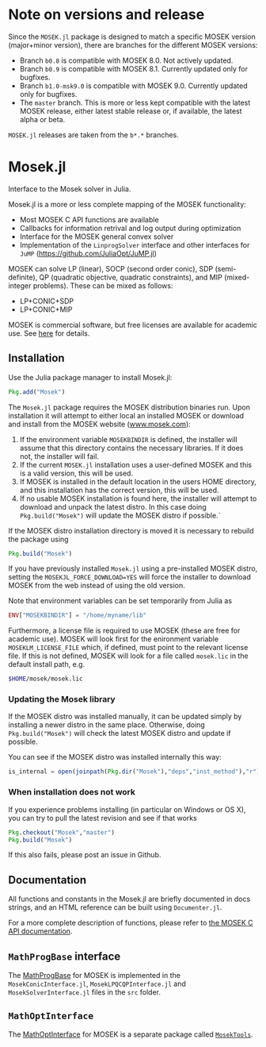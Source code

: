 Note on versions and release
============================

Since the `MOSEK.jl` package is designed to match a specific MOSEK version (major+minor version), there are branches for the different MOSEK versions:
- Branch `b0.8` is compatible with MOSEK 8.0. Not actively updated. 
- Branch `b0.9` is compatible with MOSEK 8.1. Currently updated only for bugfixes.
- Branch `b1.0-msk9.0` is compatible with MOSEK 9.0. Currently updated only for bugfixes.
- The `master` branch. This is more or less kept compatible with the latest MOSEK release, either latest stable release or, if available, the latest alpha or beta.

`MOSEK.jl` releases are taken from the `b*.*` branches.

Mosek.jl
========

Interface to the Mosek solver in Julia.

Mosek.jl is a more or less complete mapping of the MOSEK functionality:
- Most MOSEK C API functions are available
- Callbacks for information retrival and log output during optimization
- Interface for the MOSEK general convex solver
- Implementation of the `LinprogSolver` interface and other interfaces for `JuMP` (https://github.com/JuliaOpt/JuMP.jl)

MOSEK can solve LP (linear), SOCP (second order conic), SDP (semi-definite),
QP (quadratic objective, quadratic constraints), and MIP (mixed-integer problems). These can be mixed as follows:
- LP+CONIC+SDP
- LP+CONIC+MIP

MOSEK is commercial software, but free licenses are available for
academic use. See [here](http://mosek.com/products/academic-licenses/)
for details.

Installation
------------

Use the Julia package manager to install Mosek.jl:

```julia
Pkg.add("Mosek")
```

The `Mosek.jl` package requires the MOSEK distribution binaries run. Upon
installation it will attempt to either local an installed MOSEK or download and
install from the MOSEK website (www.mosek.com):

1. If the environment variable `MOSEKBINDIR` is defined, the installer will assume that this directory contains the necessary libraries. If it does not, the installer will fail.
2. If the current `MOSEK.jl` installation uses a user-defined MOSEK and this is a valid version, this will be used.
3. If MOSEK is installed in the default location in the users HOME directory, and this installation has the correct version, this will be used.
4. If no usable MOSEK installation is found here, the installer will
  attempt to download and unpack the latest distro. In this case doing
  `Pkg.build("Mosek")` will update the MOSEK distro if possible.`

If the MOSEK distro installation directory is moved it is necessary to rebuild the package using
```julia
Pkg.build("Mosek")
```

If you have previously installed `Mosek.jl` using a pre-installed
MOSEK distro, setting the `MOSEKJL_FORCE_DOWNLOAD=YES` will force the
installer to download MOSEK from the web instead of using the old
version.

Note that environment variables can be set temporarily from Julia as
```julia
ENV["MOSEKBINDIR"] = "/home/myname/lib"
```

Furthermore, a license file is required to use MOSEK (these are
free for academic use). MOSEK will look first for the enironment
variable `MOSEKLM_LICENSE_FILE` which, if defined, must point to the relevant
license file. If this is not defined, MOSEK will look for a file
called `mosek.lic` in the default install path, e.g.


```sh
$HOME/mosek/mosek.lic
```

### Updating the Mosek library
If the MOSEK distro was installed manually, it can be updated simply
by installing a newer distro in the same place. Otherwise, doing
`Pkg.build("Mosek")` will check the latest MOSEK distro and update if
possible.

You can see if the MOSEK distro was installed internally this way:

```julia
is_internal = open(joinpath(Pkg.dir("Mosek"),"deps","inst_method"),"r") do f readstring(f) == "internal" end
```

### When installation does not work
If you experience problems installing (in particular on Windows or OS X), you can try to pull the latest revision and see if that works
```julia
Pkg.checkout("Mosek","master")
Pkg.build("Mosek")
```

If this also fails, please post an issue in Github.

Documentation
-------------

All functions and constants in the Mosek.jl are briefly documented in docs strings, and an HTML reference can be built using `Documenter.jl`.

For a more complete description of functions, please refer to
[the MOSEK C API documentation](https://www.mosek.com/documentation/).

`MathProgBase` interface
------------------------

The [MathProgBase](https://github.com/JuliaOpt/MathProgBase.jl) for MOSEK is implemented in the `MosekConicInterface.jl`, `MosekLPQCQPInterface.jl` and `MosekSolverInterface.jl` files in the `src` folder.


`MathOptInterface`
------------------

The [MathOptInterface](https://github.com/JuliaOpt/MathOptInterface.jl) for MOSEK is a separate package called [`MosekTools`](https://github.com/JuliaOpt/MosekTools.jl).
